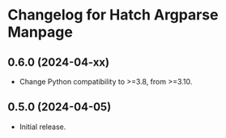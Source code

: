 Changelog for Hatch Argparse Manpage
====================================

0.6.0 (2024-04-xx)
------------------

- Change Python compatibility to >=3.8, from >=3.10. 

0.5.0 (2024-04-05)
------------------

- Initial release.
